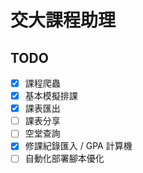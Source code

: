 # 交大課程助理

## TODO
- [X] 課程爬蟲
- [X] 基本模擬排課
- [X] 課表匯出
- [ ] 課表分享
- [ ] 空堂查詢
- [X] 修課紀錄匯入 / GPA 計算機
- [ ] 自動化部署腳本優化